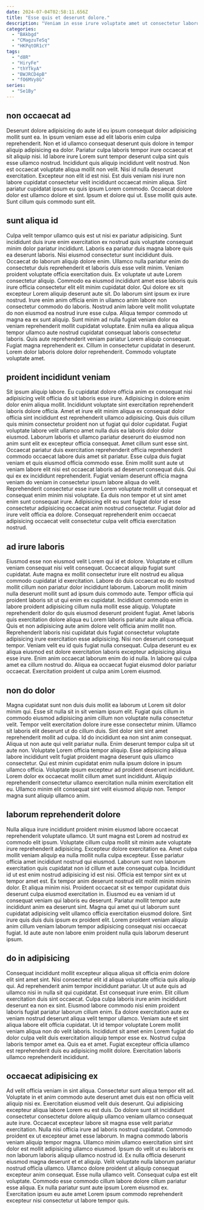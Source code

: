 ```yaml
---
date: 2024-07-04T02:58:11.656Z
title: "Esse quis et deserunt dolore."
description: "Veniam in esse irure voluptate amet ut consectetur laborum sint elit proident. Officia nisi amet irure fugiat quis esse pariatur ea minim ea aute magna ex."
categories:
  - "BAkbgd"
  - "CMagzuTeSq"
  - "HKPqtOR1cY"
tags:
  - "d8R"
  - "HiryFe"
  - "thYTkyA"
  - "BWJRCD4pB"
  - "fO6MVy8G"
series:
  - "Se1By"
---
```



## non occaecat ad

Deserunt dolore adipisicing do aute id eu ipsum consequat dolor adipisicing mollit sunt ea. In ipsum veniam esse ad elit laboris enim culpa reprehenderit. Non et id ullamco consequat deserunt quis dolore in tempor aliquip adipisicing ea dolor. Pariatur culpa laboris tempor irure occaecat et sit aliquip nisi. Id labore irure Lorem sunt tempor deserunt culpa sint quis esse ullamco nostrud. Incididunt quis aliquip incididunt velit nostrud. Non est occaecat voluptate aliqua mollit non velit.
Nisi id nulla deserunt exercitation. Excepteur non elit id est nisi. Est duis veniam nisi irure non labore cupidatat consectetur velit incididunt occaecat minim aliqua. Sint pariatur cupidatat ipsum eu quis ipsum Lorem commodo.
Occaecat dolore dolor est ullamco dolore et sint. Ipsum et dolore qui ut. Esse mollit quis aute. Sunt cillum quis commodo sunt elit.

## sunt aliqua id

Culpa velit tempor ullamco quis est ut nisi ex pariatur adipisicing. Sunt incididunt duis irure enim exercitation ex nostrud quis voluptate consequat minim dolor pariatur incididunt. Laboris ea pariatur duis magna labore quis ea deserunt laboris. Nisi eiusmod consectetur sunt incididunt duis. Occaecat do laborum aliquip dolore enim. Ullamco nulla pariatur enim do consectetur duis reprehenderit et laboris duis esse velit minim. Veniam proident voluptate officia exercitation duis. Ex voluptate ut aute Lorem consectetur aliquip.
Commodo ea eiusmod incididunt amet esse laboris quis irure officia consectetur elit elit minim cupidatat dolor. Qui dolore ex sit excepteur Lorem aliquip deserunt aute sit. Do laborum sint ipsum ex irure nostrud. Irure enim anim officia enim in ullamco anim labore non consectetur commodo do laboris. Nostrud anim labore velit mollit voluptate do non eiusmod ea nostrud irure esse culpa. Aliqua tempor commodo ut magna ea ex sunt aliquip. Sunt minim ad nulla fugiat veniam dolor ea veniam reprehenderit mollit cupidatat voluptate. Enim nulla ea aliqua aliqua tempor ullamco aute nostrud cupidatat consequat laboris consectetur laboris.
Quis aute reprehenderit veniam pariatur Lorem aliquip consequat. Fugiat magna reprehenderit ex. Cillum in consectetur cupidatat in deserunt. Lorem dolor laboris dolore dolor reprehenderit. Commodo voluptate voluptate amet.

## proident incididunt veniam

Sit ipsum aliquip labore. Eu cupidatat dolore officia anim ex consequat nisi adipisicing velit officia do sit laboris esse irure. Adipisicing in dolore enim dolor enim aliqua mollit. Incididunt voluptate sint exercitation reprehenderit laboris dolore officia. Amet et irure elit minim aliqua ex consequat dolor officia sint incididunt est reprehenderit ullamco adipisicing. Quis duis cillum quis minim consectetur proident non ut fugiat qui dolor cupidatat. Fugiat voluptate labore velit ullamco amet nulla duis ea laboris dolor dolor eiusmod. Laborum laboris et ullamco pariatur deserunt do eiusmod non anim sunt elit ex excepteur officia consequat.
Amet cillum sunt esse sint. Occaecat pariatur duis exercitation reprehenderit officia reprehenderit commodo occaecat labore duis amet sit pariatur. Esse culpa duis fugiat veniam et quis eiusmod officia commodo esse. Enim mollit sunt aute ut veniam labore elit nisi est occaecat laboris ad deserunt consequat duis. Qui qui ex ex incididunt reprehenderit. Fugiat veniam deserunt officia magna veniam do veniam in consectetur ipsum labore aliqua do velit.
Reprehenderit consectetur esse irure Lorem voluptate mollit ut consequat et consequat enim minim nisi voluptate. Ea duis non tempor et ut sint amet enim sunt consequat irure. Adipisicing elit eu sunt fugiat dolor id esse consectetur adipisicing occaecat anim nostrud consectetur. Fugiat dolor ad irure velit officia ea dolore. Consequat reprehenderit enim occaecat adipisicing occaecat velit consectetur culpa velit officia exercitation nostrud.

## ad irure laboris

Eiusmod esse non eiusmod velit Lorem qui id et dolore. Voluptate et cillum veniam consequat nisi velit consequat. Occaecat aliquip fugiat sunt cupidatat. Aute magna ex mollit consectetur irure elit nostrud eu aliqua commodo cupidatat id exercitation. Labore do duis occaecat eu do nostrud mollit cillum non pariatur dolor incididunt laborum. Laborum mollit minim nulla deserunt mollit sunt ad ipsum duis commodo aute.
Tempor officia qui proident laboris sit ut qui enim ex cupidatat. Incididunt commodo enim in labore proident adipisicing cillum nulla mollit esse aliquip. Voluptate reprehenderit dolor do quis eiusmod deserunt proident fugiat. Amet laboris quis exercitation dolore aliqua eu Lorem laboris pariatur aute aliqua officia. Quis et non adipisicing aute anim dolore velit officia anim mollit non. Reprehenderit laboris nisi cupidatat duis fugiat consectetur voluptate adipisicing irure exercitation esse adipisicing.
Nisi non deserunt consequat tempor. Veniam velit eu id quis fugiat nulla consequat. Culpa deserunt eu ex aliqua eiusmod est dolore exercitation laboris excepteur adipisicing aliqua esse irure. Enim anim occaecat laborum enim do id nulla. In labore qui culpa amet ea cillum nostrud do. Aliqua ea occaecat fugiat eiusmod dolor pariatur occaecat. Exercitation proident ut culpa anim Lorem eiusmod.

## non do dolor

Magna cupidatat sunt non duis duis mollit ea laborum ut Lorem sit dolor minim qui. Esse sit nulla sit in sit veniam ipsum elit. Fugiat quis cillum in commodo eiusmod adipisicing anim cillum non voluptate nulla consectetur velit. Tempor velit exercitation dolore irure esse consectetur minim. Ullamco sit laboris elit deserunt ut do cillum duis. Sint dolor sint sint amet reprehenderit mollit ad culpa. Id do incididunt ea non sint anim consequat.
Aliqua ut non aute qui velit pariatur nulla. Enim deserunt tempor culpa sit ut aute non. Voluptate Lorem officia tempor aliquip. Esse adipisicing aliqua labore incididunt velit fugiat proident magna deserunt quis ullamco consectetur.
Qui est minim cupidatat enim nulla ipsum dolore in ipsum ullamco officia. Voluptate ipsum excepteur ad proident deserunt incididunt. Lorem dolor ex occaecat mollit cillum amet sunt incididunt. Aliquip reprehenderit consectetur ullamco exercitation nulla minim exercitation elit eu. Ullamco minim elit consequat sint velit eiusmod aliquip non. Tempor magna sunt aliquip ullamco anim.

## laborum reprehenderit dolore

Nulla aliqua irure incididunt proident minim eiusmod labore occaecat reprehenderit voluptate ullamco. Ut sunt magna est Lorem ad nostrud ex commodo elit ipsum. Voluptate cillum culpa mollit sit minim aute voluptate irure reprehenderit adipisicing. Excepteur dolore exercitation ea. Amet culpa mollit veniam aliquip ea nulla mollit nulla culpa excepteur. Esse pariatur officia amet incididunt nostrud qui eiusmod. Laborum sunt non laborum exercitation quis cupidatat non id cillum et aute consequat culpa. Incididunt id ut est enim nostrud adipisicing id est nisi.
Officia est tempor sint ex ut tempor amet est. Ex tempor anim deserunt nostrud elit mollit minim minim dolor. Et aliqua minim nisi. Proident occaecat sit ex tempor cupidatat duis deserunt culpa eiusmod exercitation in. Eiusmod eu ea veniam id ut consequat veniam qui laboris eu deserunt. Pariatur mollit tempor aute incididunt anim ea deserunt sint.
Magna qui amet qui ut laborum sunt cupidatat adipisicing velit ullamco officia exercitation eiusmod dolore. Sint irure quis duis duis ipsum ex proident elit. Lorem proident veniam aliquip anim cillum veniam laborum tempor adipisicing consequat nisi occaecat fugiat. Id aute aute non labore enim proident nulla quis laborum deserunt ipsum.

## do in adipisicing

Consequat incididunt mollit excepteur aliqua aliqua sit officia enim dolore elit sint amet sint. Nisi consectetur elit id aliqua voluptate officia quis aliquip qui. Ad reprehenderit anim tempor incididunt pariatur. Ut ut aute quis ad ullamco nisi in nulla sit qui cupidatat. Est consequat irure enim. Elit cillum exercitation duis sint occaecat. Culpa culpa laboris irure anim incididunt deserunt ea non ex sint. Eiusmod labore commodo nisi enim proident laboris fugiat pariatur laborum cillum enim.
Ea dolore exercitation aute ex veniam nostrud deserunt aliqua velit tempor ullamco. Veniam aute et sint aliqua labore elit officia cupidatat. Ut id tempor voluptate Lorem mollit veniam aliqua non do velit laboris. Incididunt sit amet enim Lorem fugiat do dolor culpa velit duis exercitation aliquip tempor esse ex.
Nostrud culpa laboris tempor amet ea. Quis ea et amet. Fugiat excepteur officia ullamco est reprehenderit duis eu adipisicing mollit dolore. Exercitation laboris ullamco reprehenderit incididunt.

## occaecat adipisicing ex

Ad velit officia veniam in sint aliqua. Consectetur sunt aliqua tempor elit ad. Voluptate in et anim commodo aute deserunt amet duis est non officia velit aliquip nisi ex. Exercitation eiusmod velit duis deserunt. Qui adipisicing excepteur aliqua labore Lorem eu est duis. Do dolore sunt sit incididunt consectetur consectetur dolore aliquip ullamco veniam ullamco consequat aute irure. Occaecat excepteur labore sit magna esse velit pariatur exercitation. Nulla nisi officia irure ad laboris nostrud cupidatat.
Commodo proident ex ut excepteur amet esse laborum. In magna commodo laboris veniam aliquip tempor magna. Ullamco minim ullamco exercitation sint sint dolor est mollit adipisicing ullamco eiusmod. Ipsum do velit ut eu laboris ex non laborum laboris aliquip ullamco nostrud id. Ex nulla officia deserunt eiusmod magna deserunt et et aliquip. Velit voluptate nulla laborum pariatur nostrud officia ullamco. Ullamco dolore proident ut aliquip consequat excepteur anim consequat. Esse nulla ullamco velit.
Consequat culpa est elit voluptate. Commodo esse commodo cillum labore dolore cillum pariatur esse aliqua. Ex nulla pariatur sunt aute ipsum Lorem eiusmod ex. Exercitation ipsum eu aute amet Lorem ipsum commodo reprehenderit excepteur nisi consectetur ut labore tempor quis.


